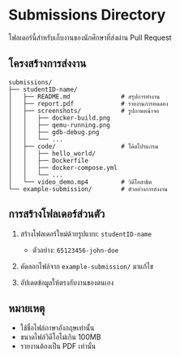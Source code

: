 # Submissions Directory

โฟลเดอร์นี้สำหรับเก็บงานของนักศึกษาที่ส่งผ่าน Pull Request

## โครงสร้างการส่งงาน

```
submissions/
├── studentID-name/
│   ├── README.md              # สรุปการทำงาน
│   ├── report.pdf             # รายงานการทดลอง
│   ├── screenshots/           # รูปภาพหน้าจอ
│   │   ├── docker-build.png
│   │   ├── qemu-running.png
│   │   ├── gdb-debug.png
│   │   └── ...
│   ├── code/                  # โค้ดโปรแกรม
│   │   ├── hello_world/
│   │   ├── Dockerfile
│   │   ├── docker-compose.yml
│   │   └── ...
│   └── video_demo.mp4         # วิดีโอสาธิต
└── example-submission/        # ตัวอย่างการส่งงาน
```

## การสร้างโฟลเดอร์ส่วนตัว

1. สร้างโฟลเดอร์ใหม่ด้วยรูปแบบ: `studentID-name`
   - ตัวอย่าง: `65123456-john-doe`

2. คัดลอกไฟล์จาก `example-submission/` มาแก้ไข

3. อัปเดตข้อมูลให้ตรงกับงานของตนเอง

## หมายเหตุ
- ใช้ชื่อไฟล์ภาษาอังกฤษเท่านั้น
- ขนาดไฟล์วิดีโอไม่เกิน 100MB
- รายงานต้องเป็น PDF เท่านั้น
